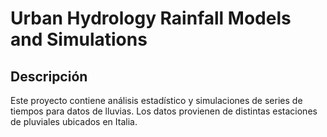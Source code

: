 # Urban Hydrology Rainfall Models and Simulations

## Descripción
Este proyecto contiene análisis estadístico y simulaciones de series de tiempos para datos de lluvias. Los datos provienen de distintas estaciones de pluviales ubicados en Italia.







